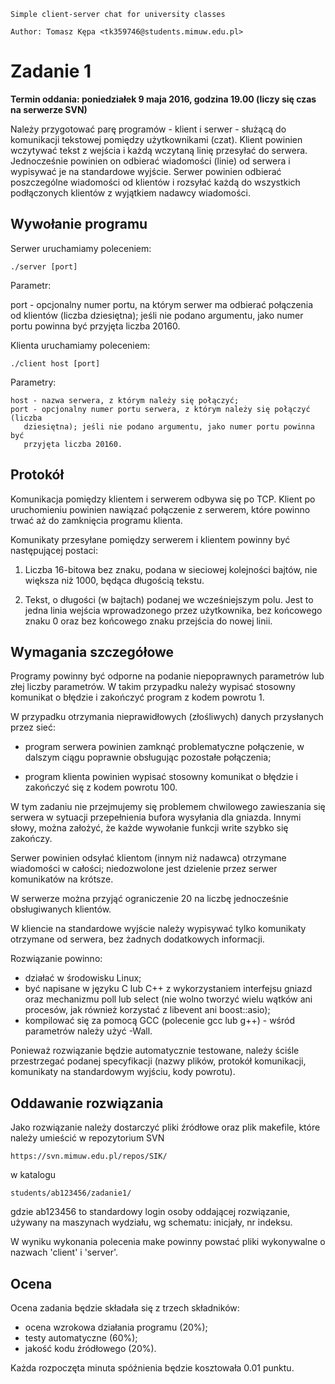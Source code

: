     Simple client-server chat for university classes

    Author: Tomasz Kępa <tk359746@students.mimuw.edu.pl>

Zadanie 1
=========

**Termin oddania: poniedziałek 9 maja 2016, godzina 19.00
                (liczy się czas na serwerze SVN)**

Należy przygotować parę programów - klient i serwer - służącą do komunikacji
tekstowej pomiędzy użytkownikami (czat). Klient powinien wczytywać tekst z
wejścia i każdą wczytaną linię przesyłać do serwera. Jednocześnie powinien on
odbierać wiadomości (linie) od serwera i wypisywać je na standardowe wyjście.
Serwer powinien odbierać poszczególne wiadomości od klientów i rozsyłać każdą
do wszystkich podłączonych klientów z wyjątkiem nadawcy wiadomości.


Wywołanie programu
------------------

Serwer uruchamiamy poleceniem:

    ./server [port]

Parametr:

port - opcjonalny numer portu, na którym serwer ma odbierać połączenia od
       klientów (liczba dziesiętna); jeśli nie podano argumentu, jako numer
       portu powinna być przyjęta liczba 20160.

Klienta uruchamiamy poleceniem:

    ./client host [port]

Parametry:

    host - nazwa serwera, z którym należy się połączyć;
    port - opcjonalny numer portu serwera, z którym należy się połączyć (liczba
       dziesiętna); jeśli nie podano argumentu, jako numer portu powinna być
       przyjęta liczba 20160.


Protokół
--------

Komunikacja pomiędzy klientem i serwerem odbywa się po TCP. Klient po
uruchomieniu powinien nawiązać połączenie z serwerem, które powinno trwać aż do
zamknięcia programu klienta.

Komunikaty przesyłane pomiędzy serwerem i klientem powinny być następującej
postaci:

1) Liczba 16-bitowa bez znaku, podana w sieciowej kolejności bajtów, nie
większa niż 1000, będąca długością tekstu.

2) Tekst, o długości (w bajtach) podanej we wcześniejszym polu. Jest to jedna
linia wejścia wprowadzonego przez użytkownika, bez końcowego znaku 0 oraz bez
końcowego znaku przejścia do nowej linii.


Wymagania szczegółowe
---------------------

Programy powinny być odporne na podanie niepoprawnych parametrów lub złej liczby
parametrów. W takim przypadku należy wypisać stosowny komunikat o błędzie i
zakończyć program z kodem powrotu 1.

W przypadku otrzymania nieprawidłowych (złośliwych) danych przysłanych przez
sieć:

* program serwera powinien zamknąć problematyczne połączenie, w dalszym
  ciągu poprawnie obsługując pozostałe połączenia;

* program klienta powinien wypisać stosowny komunikat o błędzie i zakończyć się
  z kodem powrotu 100.

W tym zadaniu nie przejmujemy się problemem chwilowego zawieszania się
serwera w sytuacji przepełnienia bufora wysyłania dla gniazda. Innymi słowy,
można założyć, że każde wywołanie funkcji write szybko się zakończy.

Serwer powinien odsyłać klientom (innym niż nadawca) otrzymane wiadomości w
całości; niedozwolone jest dzielenie przez serwer komunikatów na krótsze.

W serwerze można przyjąć ograniczenie 20 na liczbę jednocześnie obsługiwanych
klientów.

W kliencie na standardowe wyjście należy wypisywać tylko komunikaty
otrzymane od serwera, bez żadnych dodatkowych informacji.

Rozwiązanie powinno:
- działać w środowisku Linux;
- być napisane w języku C lub C++ z wykorzystaniem interfejsu gniazd oraz
  mechanizmu poll lub select (nie wolno tworzyć wielu wątków ani procesów,
  jak również korzystać z libevent ani boost::asio);
- kompilować się za pomocą GCC (polecenie gcc lub g++) - wśród parametrów
  należy użyć -Wall.

Ponieważ rozwiązanie będzie automatycznie testowane, należy ściśle
przestrzegać podanej specyfikacji (nazwy plików, protokół komunikacji,
komunikaty na standardowym wyjściu, kody powrotu).


Oddawanie rozwiązania
---------------------

Jako rozwiązanie należy dostarczyć pliki źródłowe oraz plik makefile,
które należy umieścić w repozytorium SVN

    https://svn.mimuw.edu.pl/repos/SIK/

w katalogu

    students/ab123456/zadanie1/

gdzie ab123456 to standardowy login osoby oddającej rozwiązanie, używany
na maszynach wydziału, wg schematu: inicjały, nr indeksu.

W wyniku wykonania polecenia make powinny powstać pliki wykonywalne o nazwach
'client' i 'server'.


Ocena
-----

Ocena zadania będzie składała się z trzech składników:
- ocena wzrokowa działania programu (20%);
- testy automatyczne (60%);
- jakość kodu źródłowego (20%).

Każda rozpoczęta minuta spóźnienia będzie kosztowała 0.01 punktu.

